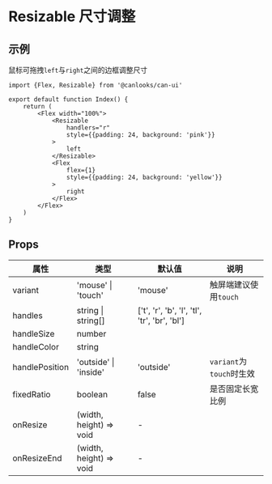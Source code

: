# Resizable 尺寸调整

## 示例

鼠标可拖拽`left`与`right`之间的边框调整尺寸

```tsx
import {Flex, Resizable} from '@canlooks/can-ui'

export default function Index() {
    return (
        <Flex width="100%">
            <Resizable
                handlers="r"
                style={{padding: 24, background: 'pink'}}
            >
                left
            </Resizable>
            <Flex
                flex={1}
                style={{padding: 24, background: 'yellow'}}
            >
                right
            </Flex>
        </Flex>
    )
}
```

## Props

| 属性             | 类型                      | 默认值                                          | 说明                   |
|----------------|-------------------------|----------------------------------------------|----------------------|
| variant        | 'mouse' \| 'touch'      | 'mouse'                                      | 触屏端建议使用`touch`       |
| handles        | string \| string[]      | ['t', 'r', 'b', 'l', 'tl', 'tr', 'br', 'bl'] |                      |
| handleSize     | number                  |                                              |                      |
| handleColor    | string                  |                                              |                      |
| handlePosition | 'outside' \| 'inside'   | 'outside'                                    | `variant`为`touch`时生效 |
| fixedRatio     | boolean                 | false                                        | 是否固定长宽比例             |
| onResize       | (width, height) => void | -                                            |                      |
| onResizeEnd    | (width, height) => void | -                                            |                      |